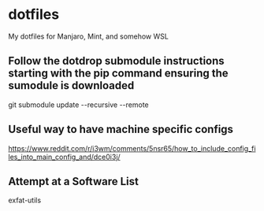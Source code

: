 # dotfiles
My dotfiles for Manjaro, Mint, and somehow WSL

## Follow the dotdrop submodule instructions starting with the pip command ensuring the sumodule is downloaded

git submodule update --recursive --remote


## Useful way to have machine specific configs 

https://www.reddit.com/r/i3wm/comments/5nsr65/how_to_include_config_files_into_main_config_and/dce0i3j/

## Attempt at a Software List

exfat-utils